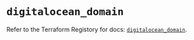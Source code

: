 # `digitalocean_domain`

Refer to the Terraform Registory for docs: [`digitalocean_domain`](https://registry.terraform.io/providers/digitalocean/digitalocean/2.31.0/docs/resources/domain).
